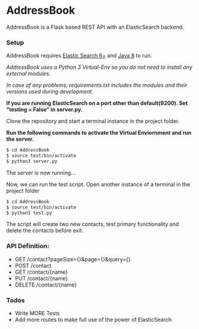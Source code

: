 # AddressBook


AddressBook is a Flask based REST API with an ElasticSearch backend.


### Setup

AddressBook requires [Elastic Search 6+](https://www.elastic.co/support/matrix) and [Java 8](http://www.oracle.com/technetwork/java/javase/downloads/jdk8-downloads-2133151.html) to run.


*AddressBook uses a Python 3 Virtual-Env so you do not need to install any external modules.*

*In case of any problems, requirements.txt includes the modules and their versions used during development.*

**If you are running ElasticSearch on a port other than default(9200). Set "testing = False" in server.py.** 

Clone the repository and start a terminal instance in the project folder.



**Run the following commands to activate the Virtual Enviornment and run the server.**
```sh
$ cd AddressBook
$ source test/bin/activate
$ python3 server.py
```

The server is now running...


Now, we can run the test script. Open another instance of a terminal in the project folder


```sh
$ cd AddressBook
$ source test/bin/activate
$ python3 test.py
```


The script will create two new contacts, test primary functionality and delete the contacts before exit.



### API Definition:
 - GET /contact?pageSize={}&page={}&query={}
 - POST /contact
 - GET /contact/{name}
 - PUT /contact/{name}
 - DELETE /contact/{name}


### Todos

 - Write MORE Tests
 - Add more routes to make full use of the power of ElasticSearch

